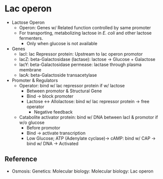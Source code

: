 # Lac operon

* Lactose Operon
  * Operon: Genes w/ Related function controlled by same promoter
  * For transporting, metabolizing lactose in *E. coli* and other lactose fermenters.
    * Only when glucose is not available
* Genes
  * lacI: lac Repressor protein: Upstream to lac operon promotor
  * lacZ: beta-Galactosidase (lactase): lactose → Glucose + Galactose
  * lacY: beta-Galactosidase permease: lactase through plasma membrane
  * lacA: beta-Galactoside transacetylase
* Promoter & Regulators
  * Operator: bind w/ lac repressor protein if w/ lactose
    * Between promotor & Structural Gene
    * Bind → block promoter
    * Lactose ←> Allolactose: bind w/ lac repressor protein → free operator
      * Negative feedback
  * Catabolite activator protein: bind w/ DNA between lacI & promotor if w/o glucose
    * Before promotor
    * Bind → activate transcription
    * Low Glucose; ATP (Adenylate cyclase)→ cAMP: bind w/ CAP → bind w/ DNA → Activated

## Reference

* Osmosis: Genetics: Molecular biology: Molecular biology: Lac operon

